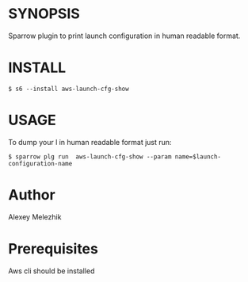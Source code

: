 # SYNOPSIS

Sparrow plugin to print launch configuration in human readable format.


# INSTALL

    $ s6 --install aws-launch-cfg-show

# USAGE

To dump your l in human readable format just run:

    $ sparrow plg run  aws-launch-cfg-show --param name=$launch-configuration-name

# Author

Alexey Melezhik

# Prerequisites

Aws cli should be installed

